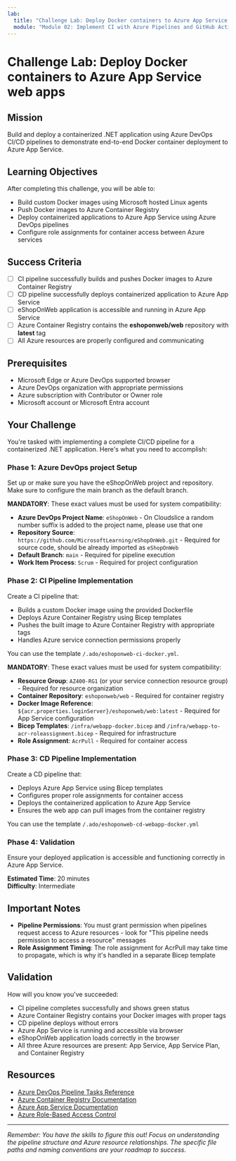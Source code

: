 ```yaml
---
lab:
  title: "Challenge Lab: Deploy Docker containers to Azure App Service web apps"
  module: "Module 02: Implement CI with Azure Pipelines and GitHub Actions"
---
```


# Challenge Lab: Deploy Docker containers to Azure App Service web apps

## Mission

Build and deploy a containerized .NET application using Azure DevOps CI/CD pipelines to demonstrate end-to-end Docker container deployment to Azure App Service.

## Learning Objectives

After completing this challenge, you will be able to:

- Build custom Docker images using Microsoft hosted Linux agents
- Push Docker images to Azure Container Registry
- Deploy containerized applications to Azure App Service using Azure DevOps pipelines
- Configure role assignments for container access between Azure services

## Success Criteria

- [ ] CI pipeline successfully builds and pushes Docker images to Azure Container Registry
- [ ] CD pipeline successfully deploys containerized application to Azure App Service
- [ ] eShopOnWeb application is accessible and running in Azure App Service
- [ ] Azure Container Registry contains the **eshoponweb/web** repository with **latest** tag
- [ ] All Azure resources are properly configured and communicating

## Prerequisites

- Microsoft Edge or Azure DevOps supported browser
- Azure DevOps organization with appropriate permissions
- Azure subscription with Contributor or Owner role
- Microsoft account or Microsoft Entra account

## Your Challenge

You're tasked with implementing a complete CI/CD pipeline for a containerized .NET application. Here's what you need to accomplish:

### Phase 1: Azure DevOps project Setup

Set up or make sure you have the eShopOnWeb project and repository. Make sure to configure the main branch as the default branch.

**MANDATORY**: These exact values must be used for system compatibility:
- **Azure DevOps Project Name**: `eShopOnWeb` - On Cloudslice a random number suffix is added to the project name, please use that one
- **Repository Source**: `https://github.com/MicrosoftLearning/eShopOnWeb.git` - Required for source code, should be already imported as `eShopOnWeb`
- **Default Branch**: `main` - Required for pipeline execution
- **Work Item Process**: `Scrum` - Required for project configuration

### Phase 2: CI Pipeline Implementation

Create a CI pipeline that:

- Builds a custom Docker image using the provided Dockerfile
- Deploys Azure Container Registry using Bicep templates
- Pushes the built image to Azure Container Registry with appropriate tags
- Handles Azure service connection permissions properly

You can use the template `/.ado/eshoponweb-ci-docker.yml`.

**MANDATORY**: These exact values must be used for system compatibility:

- **Resource Group**: `AZ400-RG1` (or your service connection resource group) - Required for resource organization
- **Container Repository**: `eshoponweb/web` - Required for container registry
- **Docker Image Reference**: `${acr.properties.loginServer}/eshoponweb/web:latest` - Required for App Service configuration
- **Bicep Templates**: `/infra/webapp-docker.bicep` and `/infra/webapp-to-acr-roleassignment.bicep` - Required for infrastructure
- **Role Assignment**: `AcrPull` - Required for container access

### Phase 3: CD Pipeline Implementation

Create a CD pipeline that:

- Deploys Azure App Service using Bicep templates
- Configures proper role assignments for container access
- Deploys the containerized application to Azure App Service
- Ensures the web app can pull images from the container registry

You can use the template `/.ado/eshoponweb-cd-webapp-docker.yml`

### Phase 4: Validation

Ensure your deployed application is accessible and functioning correctly in Azure App Service.

**Estimated Time**: 20 minutes  
**Difficulty**: Intermediate

## Important Notes

- **Pipeline Permissions**: You must grant permission when pipelines request access to Azure resources - look for "This pipeline needs permission to access a resource" messages
- **Role Assignment Timing**: The role assignment for AcrPull may take time to propagate, which is why it's handled in a separate Bicep template

## Validation

How will you know you've succeeded:

- CI pipeline completes successfully and shows green status
- Azure Container Registry contains your Docker images with proper tags
- CD pipeline deploys without errors
- Azure App Service is running and accessible via browser
- eShopOnWeb application loads correctly in the browser
- All three Azure resources are present: App Service, App Service Plan, and Container Registry

## Resources

- [Azure DevOps Pipeline Tasks Reference](https://learn.microsoft.com/azure/devops/pipelines/tasks/reference/docker-v0?view=azure-pipelines)
- [Azure Container Registry Documentation](https://learn.microsoft.com/azure/container-registry/)
- [Azure App Service Documentation](https://learn.microsoft.com/azure/app-service/)
- [Azure Role-Based Access Control](https://learn.microsoft.com/azure/role-based-access-control/role-assignments-list-portal)

---

_Remember: You have the skills to figure this out! Focus on understanding the pipeline structure and Azure resource relationships. The specific file paths and naming conventions are your roadmap to success._
